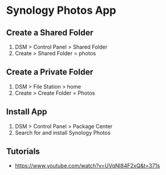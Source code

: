 # Synology Photos App


## Create a Shared Folder

1. DSM > Control Panel > Shared Folder
2. Create > Shared Folder = photos

## Create a Private Folder

1. DSM > File Station > home
2. Create > Create Folder = Photos

## Install App

1. DSM > Control Panel > Package Center
2. Search for and install Synology Photos

## Tutorials

* https://www.youtube.com/watch?v=UVqNI84F2xQ&t=371s

